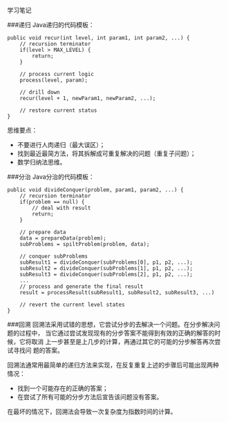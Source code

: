 学习笔记

###递归
Java递归的代码模板：
```
public void recur(int level, int param1, int param2, ...) {
    // recursion terminator
    if(level > MAX_LEVEL) {
        return;
    }
    
    // process current logic
    process(level, param);
    
    // drill down
    recur(level + 1, newParam1, newParam2, ...);
    
    // restore current status
}
```
思维要点：
* 不要进行人肉递归（最大误区）；
* 找到最近最简方法，将其拆解成可重复解决的问题（重复子问题）；
* 数学归纳法思维。

###分治
Java分治的代码模板：
```
public void divideConquer(problem, param1, param2, ...) {
    // recursion terminator
    if(problem == null) {
        // deal with result
        return;
    }
   
    // prepare data
    data = prepareData(problem);
    subProblems = spiltProblem(problem, data);
   
    // conquer subProblems
    subResult1 = divideConquer(subProblems[0], p1, p2, ...);
    subResult2 = divideConquer(subProblems[1], p1, p2, ...);
    subResult3 = divideConquer(subProblems[2], p1, p2, ...);
    ...
    // process and generate the final result 
    result = processResult(subResult1, subResult2, subResult3, ...)
    
    // revert the current level states
}
```
###回溯
回溯法采用试错的思想，它尝试分步的去解决一个问题。在分步解决问题的过程中，
当它通过尝试发现现有的分步答案不能得到有效的正确的解答的时候，它将取消
上一步甚至是上几步的计算，再通过其它的可能的分步解答再次尝试寻找问 题的答案。

回溯法通常用最简单的递归方法来实现，在反复重复上述的步骤后可能出现两种 情况：
* 找到一个可能存在的正确的答案；
* 在尝试了所有可能的分步方法后宣告该问题没有答案。

在最坏的情况下，回溯法会导致一次复杂度为指数时间的计算。